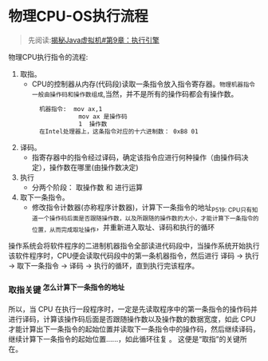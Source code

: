 # 物理CPU-OS执行流程
> 先阅读:[揭秘Java虚拟机#第9章：执行引擎](./../../006.BOOKs/Unlocking-The-Java-Virtual-Machine/009.Unlocking-The-Java-Virtual-Machine-9.pdf)

物理CPU执行指令的流程:
1. 取指。
    - CPU的控制器从内存(代码段)读取一条指令放入指令寄存器。`物理机器指令一般由操作码和操作数组成`,当然，并不是所有的操作码都会有操作数。
      ```txt
        机器指令:  mov ax,1  
                   mov ax 是操作码 
                   1  操作数
        在Intel处理器上，这条指令对应的十六进制数： 0xB8 01
      ```
2. 译码。
    - 指寄存器中的指令经过译码，确定该指令应进行何种操作（由操作码决定），操作数在哪里(由操作数决定)
3. 执行
    - 分两个阶段： 取操作数 和 进行运算
4. 取下一条指令。
    - 修改指令计数器(亦称程序计数器)，计算下一条指令的地址<sub>P519: CPU只有知道一个操作码后面是否跟随操作数，以及所跟随的操作数的大小，才能计算下一条指令的位置，从而完成取址操作</sub>，并重新进入取址、译码和执行的循环


操作系统会将软件程序的二进制机器指令全部读进代码段中，当操作系统开始执行该软件程序时，CPU便会读取代码段中的第一条机器指令，然后进行 译码 -> 执行 -> 取下一条指令 -> 译码 -> 执行的循环，直到执行完该程序。

### 取指关键 <sup>怎么计算下一条指令的地址</sub>
所以，当 CPU 在执行一段程序时，一定是先读取程序中的第一条指令的操作码并进行译码，计算该操作码后面是否跟随操作数以及操作数的数据宽度，如此 CPU 才能计算出下一条指令的起始位置并读取下一条指令中的操作码，然后继续译码，继续计算下一条指令的起始位置......，如此循环往复 。 这便是“取指”的关键所在。

